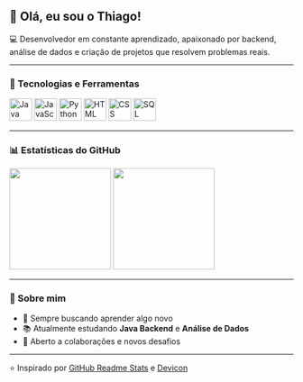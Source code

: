 ## 👋 Olá, eu sou o Thiago!

💻 Desenvolvedor em constante aprendizado, apaixonado por backend, análise de dados e criação de projetos que resolvem problemas reais.

---

### 🚀 Tecnologias e Ferramentas
<p>
  <img src="https://cdn.jsdelivr.net/gh/devicons/devicon/icons/java/java-original.svg" alt="Java" width="40" height="40"/>
  <img src="https://cdn.jsdelivr.net/gh/devicons/devicon/icons/javascript/javascript-original.svg" alt="JavaScript" width="40" height="40"/>
  <img src="https://cdn.jsdelivr.net/gh/devicons/devicon/icons/python/python-original.svg" alt="Python" width="40" height="40"/>
  <img src="https://cdn.jsdelivr.net/gh/devicons/devicon/icons/html5/html5-original.svg" alt="HTML" width="40" height="40"/>
  <img src="https://cdn.jsdelivr.net/gh/devicons/devicon/icons/css3/css3-original.svg" alt="CSS" width="40" height="40"/>
  <img src="https://cdn.jsdelivr.net/gh/devicons/devicon/icons/mysql/mysql-original.svg" alt="SQL" width="40" height="40"/>
</p>

---

### 📊 Estatísticas do GitHub
<p>
  <img height="180em" src="https://github-readme-stats.vercel.app/api?username=Thiago-stosm&show_icons=true&theme=tokyonight&count_private=true"/>
  <img height="180em" src="https://github-readme-stats.vercel.app/api/top-langs/?username=Thiago-stosm&layout=compact&langs_count=7&theme=tokyonight"/>
</p>

---

### 🌱 Sobre mim
- 🎯 Sempre buscando aprender algo novo
- 📚 Atualmente estudando **Java Backend** e **Análise de Dados**
- 🤝 Aberto a colaborações e novos desafios

---
⭐ Inspirado por [GitHub Readme Stats](https://github.com/anuraghazra/github-readme-stats) e [Devicon](https://devicon.dev/)




